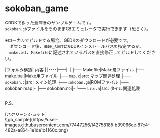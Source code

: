 # sokoban_game
GBDKで作った倉庫番のサンプルゲームです。
<br>
`sokoban.gb`ファイルをそのままGBエミュレータで実行できます（恐らく）。
<br>
<br>
※ローカルでビルドする場合、GBDKのダウンロードが必要です。
<br>
　ダウンロード後、`GBDK_ROOT`にGBDKインストールパスを指定するか、
<br>
　`make.bat`、`Makefile`に記述されているパスを直接修正してビルドしてください。
<br>
<br>
|フォルダ構造| 内容 |
|----|----|
.|
├── Makefile|Make用ファイル
├── make.bat|Make用ファイル
├── `map.c`|src: マップ関連処理
├── `sokoban.c`|src: メイン処理
├── `sokoban.gb`|ROMファイル
├── sokoban.map|-
├── sokoban.noi|-
└── `tile.h`|src: タイル関連処理

<br>
P.S.
<br>
<br>
[スクリーンショット]<br>
![gb_sample](https://user-images.githubusercontent.com/77447256/142758185-b39066ce-87c4-482a-a864-1e1de1c4160c.png)
